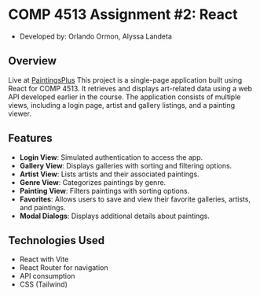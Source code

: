 # COMP 4513 Assignment #2: React
- Developed by: Orlando Ormon, Alyssa Landeta
## Overview
Live at [PaintingsPlus](https://paintingsplus.ormon.ca/)
This project is a single-page application built using React for COMP 4513. It retrieves and displays art-related data using a web API developed earlier in the course. The application consists of multiple views, including a login page, artist and gallery listings, and a painting viewer.

## Features
- **Login View**: Simulated authentication to access the app.
- **Gallery View**: Displays galleries with sorting and filtering options.
- **Artist View**: Lists artists and their associated paintings.
- **Genre View**: Categorizes paintings by genre.
- **Painting View**: Filters paintings with sorting options.
- **Favorites**: Allows users to save and view their favorite galleries, artists, and paintings.
- **Modal Dialogs**: Displays additional details about paintings.

## Technologies Used
- React with Vite
- React Router for navigation
- API consumption
- CSS (Tailwind)
